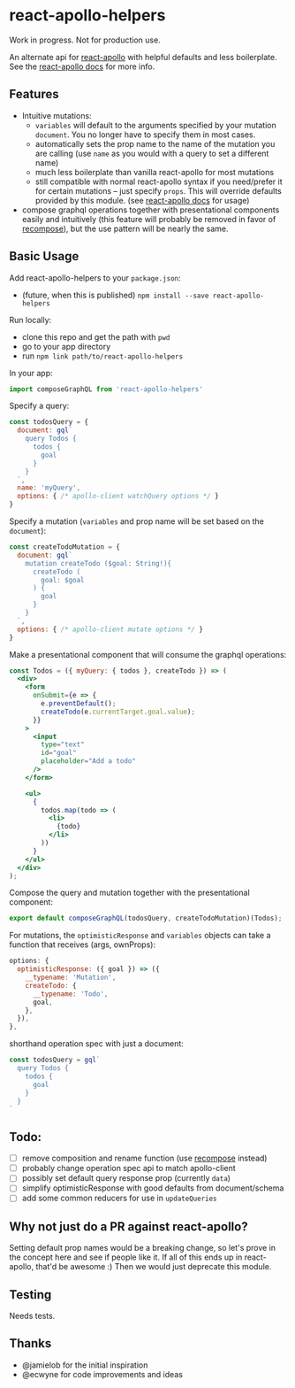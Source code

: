 # react-apollo-helpers

Work in progress. Not for production use.

An alternate api for [react-apollo](https://github.com/apollostack/react-apollo) with helpful defaults and less boilerplate. See the [react-apollo docs](http://dev.apollodata.com/react/) for more info.

## Features

* Intuitive mutations:
  - `variables` will default to the arguments specified by your mutation `document`. You no longer have to specify them in most cases.
  - automatically sets the prop name to the name of the mutation you are calling (use `name` as you would with a query to set a different name)
  - much less boilerplate than vanilla react-apollo for most mutations
  - still compatible with normal react-apollo syntax if you need/prefer it for certain mutations – just specify `props`. This will override defaults provided by this module. (see [react-apollo docs](http://dev.apollodata.com/react/) for usage)
* compose graphql operations together with presentational components easily and intuitively (this feature will probably be removed in favor of [recompose](https://github.com/acdlite/recompose)), but the use pattern will be nearly the same.

## Basic Usage

Add react-apollo-helpers to your `package.json`:

* (future, when this is published) `npm install --save react-apollo-helpers`

Run locally: 

* clone this repo and get the path with `pwd`
* go to your app directory
* run `npm link path/to/react-apollo-helpers`

In your app:

```js
import composeGraphQL from 'react-apollo-helpers'
```

Specify a query:

```js
const todosQuery = {
  document: gql`
    query Todos {
      todos {
        goal
      }
    }
  `,
  name: 'myQuery',
  options: { /* apollo-client watchQuery options */ }
}
```

Specify a mutation (`variables` and prop name will be set based on the `document`):

```js
const createTodoMutation = {
  document: gql`
    mutation createTodo ($goal: String!){
      createTodo (
        goal: $goal
      ) {
        goal
      }
    }
  `,
  options: { /* apollo-client mutate options */ }
}
```

Make a presentational component that will consume the graphql operations:

```jsx
const Todos = ({ myQuery: { todos }, createTodo }) => (
  <div>
    <form
      onSubmit={e => {
        e.preventDefault();
        createTodo(e.currentTarget.goal.value);
      }}
    >
      <input
        type="text"
        id="goal"
        placeholder="Add a todo"
      />
    </form>

    <ul>
      {
        todos.map(todo => (
          <li>
            {todo}
          </li>
        ))
      }
    </ul>
  </div>
);
```

Compose the query and mutation together with the presentational component:

```js
export default composeGraphQL(todosQuery, createTodoMutation)(Todos);
```

For mutations, the `optimisticResponse` and `variables` objects can take a function that receives (args, ownProps):

```js
options: {
  optimisticResponse: ({ goal }) => ({
    __typename: 'Mutation',
    createTodo: {
      __typename: 'Todo',
      goal,
    },
  }),
},
```

shorthand operation spec with just a document:
```js
const todosQuery = gql`
  query Todos {
    todos {
      goal
    }
  }
`
```

## Todo:

- [ ] remove composition and rename function (use [recompose](https://github.com/acdlite/recompose) instead)
- [ ] probably change operation spec api to match apollo-client
- [ ] possibly set default query response prop (currently `data`)
- [ ] simplify optimisticResponse with good defaults from document/schema
- [ ] add some common reducers for use in `updateQueries`

## Why not just do a PR against react-apollo?

Setting default prop names would be a breaking change, so let's prove in the concept here and see if people like it. If all of this ends up in react-apollo, that'd be awesome :) Then we would just deprecate this module.

## Testing

Needs tests.

## Thanks

* @jamielob for the initial inspiration
* @ecwyne for code improvements and ideas

